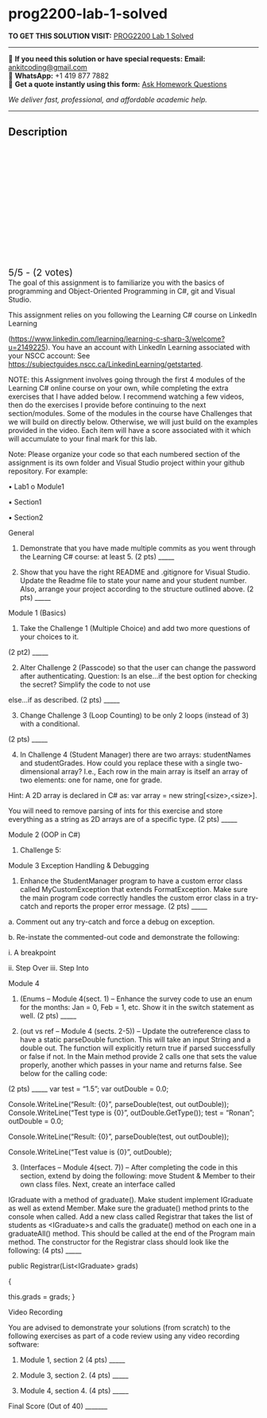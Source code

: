 # prog2200-lab-1-solved
**TO GET THIS SOLUTION VISIT:** [PROG2200 Lab 1 Solved](https://www.ankitcodinghub.com/product/prog2200-lab-1-solved/)


---

📩 **If you need this solution or have special requests:** **Email:** ankitcoding@gmail.com  
📱 **WhatsApp:** +1 419 877 7882  
📄 **Get a quote instantly using this form:** [Ask Homework Questions](https://www.ankitcodinghub.com/services/ask-homework-questions/)

*We deliver fast, professional, and affordable academic help.*

---

<h2>Description</h2>



<div class="kk-star-ratings kksr-auto kksr-align-center kksr-valign-top" data-payload="{&quot;align&quot;:&quot;center&quot;,&quot;id&quot;:&quot;117130&quot;,&quot;slug&quot;:&quot;default&quot;,&quot;valign&quot;:&quot;top&quot;,&quot;ignore&quot;:&quot;&quot;,&quot;reference&quot;:&quot;auto&quot;,&quot;class&quot;:&quot;&quot;,&quot;count&quot;:&quot;2&quot;,&quot;legendonly&quot;:&quot;&quot;,&quot;readonly&quot;:&quot;&quot;,&quot;score&quot;:&quot;5&quot;,&quot;starsonly&quot;:&quot;&quot;,&quot;best&quot;:&quot;5&quot;,&quot;gap&quot;:&quot;4&quot;,&quot;greet&quot;:&quot;Rate this product&quot;,&quot;legend&quot;:&quot;5\/5 - (2 votes)&quot;,&quot;size&quot;:&quot;24&quot;,&quot;title&quot;:&quot;PROG2200 Lab 1 Solved&quot;,&quot;width&quot;:&quot;138&quot;,&quot;_legend&quot;:&quot;{score}\/{best} - ({count} {votes})&quot;,&quot;font_factor&quot;:&quot;1.25&quot;}">

<div class="kksr-stars">

<div class="kksr-stars-inactive">
            <div class="kksr-star" data-star="1" style="padding-right: 4px">


<div class="kksr-icon" style="width: 24px; height: 24px;"></div>
        </div>
            <div class="kksr-star" data-star="2" style="padding-right: 4px">


<div class="kksr-icon" style="width: 24px; height: 24px;"></div>
        </div>
            <div class="kksr-star" data-star="3" style="padding-right: 4px">


<div class="kksr-icon" style="width: 24px; height: 24px;"></div>
        </div>
            <div class="kksr-star" data-star="4" style="padding-right: 4px">


<div class="kksr-icon" style="width: 24px; height: 24px;"></div>
        </div>
            <div class="kksr-star" data-star="5" style="padding-right: 4px">


<div class="kksr-icon" style="width: 24px; height: 24px;"></div>
        </div>
    </div>

<div class="kksr-stars-active" style="width: 138px;">
            <div class="kksr-star" style="padding-right: 4px">


<div class="kksr-icon" style="width: 24px; height: 24px;"></div>
        </div>
            <div class="kksr-star" style="padding-right: 4px">


<div class="kksr-icon" style="width: 24px; height: 24px;"></div>
        </div>
            <div class="kksr-star" style="padding-right: 4px">


<div class="kksr-icon" style="width: 24px; height: 24px;"></div>
        </div>
            <div class="kksr-star" style="padding-right: 4px">


<div class="kksr-icon" style="width: 24px; height: 24px;"></div>
        </div>
            <div class="kksr-star" style="padding-right: 4px">


<div class="kksr-icon" style="width: 24px; height: 24px;"></div>
        </div>
    </div>
</div>


<div class="kksr-legend" style="font-size: 19.2px;">
            5/5 - (2 votes)    </div>
    </div>
The goal of this assignment is to familiarize you with the basics of programming and Object-Oriented Programming in C#, git and Visual Studio.

This assignment relies on you following the Learning C# course on LinkedIn Learning

(https://www.linkedin.com/learning/learning-c-sharp-3/welcome?u=2149225). You have an account with LinkedIn Learning associated with your NSCC account: See https://subjectguides.nscc.ca/LinkedinLearning/getstarted.

NOTE: this Assignment involves going through the first 4 modules of the Learning C# online course on your own, while completing the extra exercises that I have added below. I recommend watching a few videos, then do the exercises I provide before continuing to the next section/modules. Some of the modules in the course have Challenges that we will build on directly below. Otherwise, we will just build on the examples provided in the video. Each item will have a score associated with it which will accumulate to your final mark for this lab.

Note: Please organize your code so that each numbered section of the assignment is its own folder and Visual Studio project within your github repository. For example:

• Lab1 o Module1

▪ Section1

▪ Section2

General

1. Demonstrate that you have made multiple commits as you went through the Learning C# course: at least 5. (2 pts) _____

2. Show that you have the right README and .gitignore for Visual Studio. Update the Readme file to state your name and your student number. Also, arrange your project according to the structure outlined above. (2 pts) _____

Module 1 (Basics)

1. Take the Challenge 1 (Multiple Choice) and add two more questions of your choices to it.

(2 pt2) _____

2. Alter Challenge 2 (Passcode) so that the user can change the password after authenticating. Question: Is an else…if the best option for checking the secret? Simplify the code to not use

else…if as described. (2 pts) _____

3. Change Challenge 3 (Loop Counting) to be only 2 loops (instead of 3) with a conditional.

(2 pts) _____

4. In Challenge 4 (Student Manager) there are two arrays: studentNames and studentGrades. How could you replace these with a single two-dimensional array? I.e., Each row in the main array is itself an array of two elements: one for name, one for grade.

Hint: A 2D array is declared in C# as: var array = new string[&lt;size&gt;,&lt;size&gt;].

You will need to remove parsing of ints for this exercise and store everything as a string as 2D arrays are of a specific type. (2 pts) _____

Module 2 (OOP in C#)

1. Challenge 5:

Module 3 Exception Handling &amp; Debugging

1. Enhance the StudentManager program to have a custom error class called MyCustomException that extends FormatException. Make sure the main program code correctly handles the custom error class in a try-catch and reports the proper error message. (2 pts) _____

a. Comment out any try-catch and force a debug on exception.

b. Re-instate the commented-out code and demonstrate the following:

i. A breakpoint

ii. Step Over iii. Step Into

Module 4

1. (Enums – Module 4(sect. 1) – Enhance the survey code to use an enum for the months: Jan = 0, Feb = 1, etc. Show it in the switch statement as well. (2 pts) _____

2. (out vs ref – Module 4 (sects. 2-5)) – Update the outreference class to have a static parseDouble function. This will take an input String and a double out. The function will explicitly return true if parsed successfully or false if not. In the Main method provide 2 calls one that sets the value properly, another which passes in your name and returns false. See below for the calling code:

(2 pts) _____ var test = “1.5”; var outDouble = 0.0;

Console.WriteLine(“Result: {0}”, parseDouble(test, out outDouble)); Console.WriteLine(“Test type is {0}”, outDouble.GetType()); test = “Ronan”; outDouble = 0.0;

Console.WriteLine(“Result: {0}”, parseDouble(test, out outDouble));

Console.WriteLine(“Test value is {0}”, outDouble);

3. (Interfaces – Module 4(sect. 7)) – After completing the code in this section, extend by doing the following: move Student &amp; Member to their own class files. Next, create an interface called

IGraduate with a method of graduate(). Make student implement IGraduate as well as extend Member. Make sure the graduate() method prints to the console when called. Add a new class called Registrar that takes the list of students as &lt;IGraduate&gt;s and calls the graduate() method on each one in a graduateAll() method. This should be called at the end of the Program main method. The constructor for the Registrar class should look like the following: (4 pts) _____

public Registrar(List&lt;IGraduate&gt; grads)

{

this.grads = grads; }

Video Recording

You are advised to demonstrate your solutions (from scratch) to the following exercises as part of a code review using any video recording software:

1. Module 1, section 2 (4 pts) _____

2. Module 3, section 2. (4 pts) _____

3. Module 4, section 4. (4 pts) _____

Final Score (Out of 40) _______
